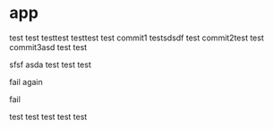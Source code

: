 # app

test
test
testtest
testtest
test
commit1
testsdsdf
test
commit2test
test
commit3asd
test
test

sfsf
asda
test
test
test

fail again

fail

test
test
test
test
test
